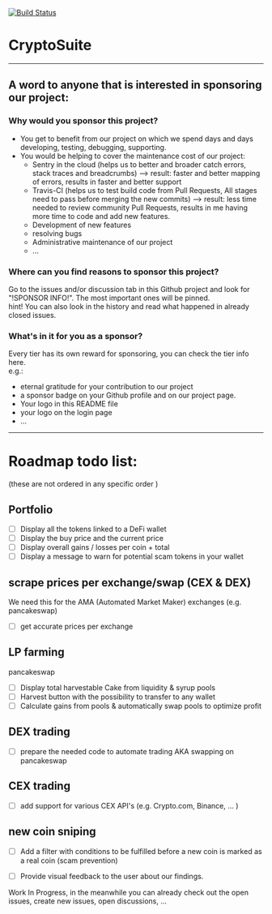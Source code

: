 [![Build Status](https://app.travis-ci.com/mimusica/CryptoSuite.svg?branch=main)](https://app.travis-ci.com/mimusica/CryptoSuite)

# CryptoSuite

-------------

## A word to anyone that is interested in sponsoring our project:

### Why would you sponsor this project?

- You get to benefit from our project on which we spend days and days developing, testing, debugging, supporting.
- You would be helping to cover the maintenance cost of our project:
  - Sentry in the cloud (helps us to better and broader catch errors, stack traces and breadcrumbs) --> result: faster and better mapping of errors, results in faster and better support
  - Travis-CI (helps us to test build code from Pull Requests, All stages need to pass before merging the new commits) --> result: less time needed to review community Pull Requests, results in me having more time to code and add new features.
  - Development of new features
  - resolving bugs
  - Administrative maintenance of our project
  - ...

### Where can you find reasons to sponsor this project?

Go to the issues and/or discussion tab in this Github project and look for "!SPONSOR INFO!".
The most important ones will be pinned.<br>
hint! You can also look in the history and read what happened in already closed issues.

### What's in it for you as a sponsor?

Every tier has its own reward for sponsoring, you can check the tier info here.<br>
e.g.:
- eternal gratitude for your contribution to our project
- a sponsor badge on your Github profile and on our project page.
- Your logo in this README file
- your logo on the login page
- ...

--------------------------------------------------------------------------------

# Roadmap todo list:

(these are not ordered in any specific order )

## Portfolio

- [ ] Display all the tokens linked to a DeFi wallet
- [ ] Display the buy price and the current price
- [ ] Display overall gains / losses per coin + total
- [ ] Display a message to warn for potential scam tokens in your wallet

## scrape prices per exchange/swap (CEX & DEX)

We need this for the AMA (Automated Market Maker) exchanges (e.g. pancakeswap)
- [ ] get accurate prices per exchange

## LP farming

pancakeswap

- [ ] Display total harvestable Cake from liquidity & syrup pools
- [ ] Harvest button with the possibility to transfer to any wallet
- [ ] Calculate gains from pools & automatically swap pools to optimize profit

## DEX trading

- [ ] prepare the needed code to automate trading AKA swapping on pancakeswap

## CEX trading

- [ ] add support for various CEX API's (e.g. Crypto.com, Binance, ... )


## new coin sniping
- [ ] Add a filter with conditions to be fulfilled before a new coin is marked as a real coin (scam prevention)
- [ ] Provide visual feedback to the user about our findings.


Work In Progress, in the meanwhile you can already check out the open issues,
create new issues, open discussions, ...
